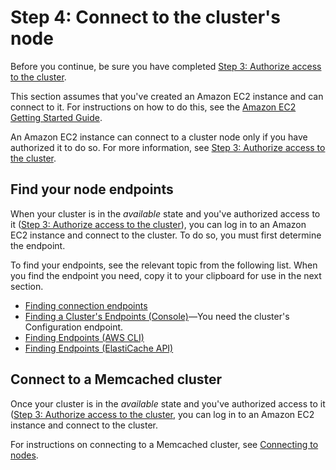 # Step 4: Connect to the cluster's node<a name="GettingStarted.ConnectToCacheNode"></a>

Before you continue, be sure you have completed [Step 3: Authorize access to the cluster](GettingStarted.AuthorizeAccess.md)\.

This section assumes that you've created an Amazon EC2 instance and can connect to it\. For instructions on how to do this, see the [Amazon EC2 Getting Started Guide](https://docs.aws.amazon.com/AWSEC2/latest/GettingStartedGuide/)\. 

An Amazon EC2 instance can connect to a cluster node only if you have authorized it to do so\. For more information, see [Step 3: Authorize access to the cluster](GettingStarted.AuthorizeAccess.md)\.

## Find your node endpoints<a name="GettingStarted.FindEndpoints"></a>

When your cluster is in the *available* state and you've authorized access to it \([Step 3: Authorize access to the cluster](GettingStarted.AuthorizeAccess.md)\), you can log in to an Amazon EC2 instance and connect to the cluster\. To do so, you must first determine the endpoint\.

To find your endpoints, see the relevant topic from the following list\. When you find the endpoint you need, copy it to your clipboard for use in the next section\.
+ [Finding connection endpoints](Endpoints.md)
+ [Finding a Cluster's Endpoints \(Console\)](Endpoints.md#Endpoints.Find.Memcached)—You need the cluster's Configuration endpoint\.
+ [Finding Endpoints \(AWS CLI\)](Endpoints.md#Endpoints.Find.CLI)
+ [Finding Endpoints \(ElastiCache API\)](Endpoints.md#Endpoints.Find.API)

## Connect to a Memcached cluster<a name="GettingStarted.ConnectToCacheNode.Memcached"></a>

Once your cluster is in the *available* state and you've authorized access to it \([Step 3: Authorize access to the cluster](GettingStarted.AuthorizeAccess.md), you can log in to an Amazon EC2 instance and connect to the cluster\.

For instructions on connecting to a Memcached cluster, see [Connecting to nodes](nodes-connecting-mc.md)\.